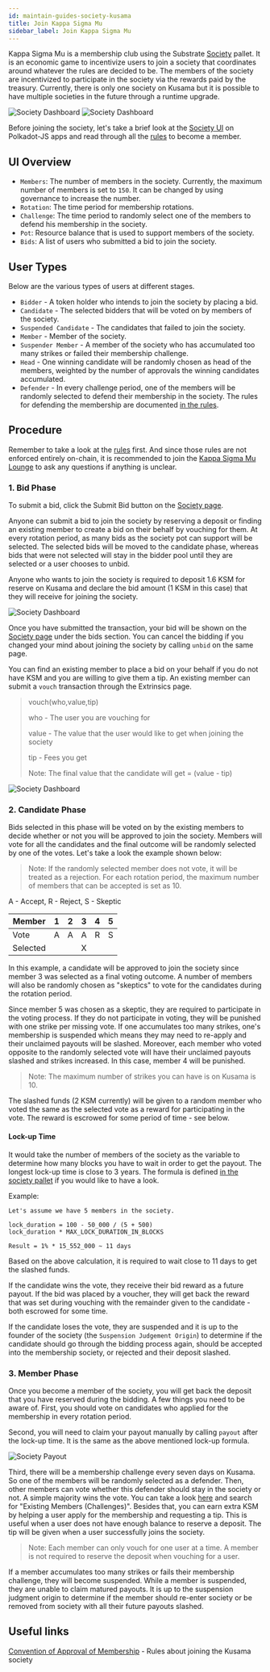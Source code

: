 ```yaml
---
id: maintain-guides-society-kusama
title: Join Kappa Sigma Mu
sidebar_label: Join Kappa Sigma Mu
---
```


Kappa Sigma Mu is a membership club using the Substrate [Society][substrate pallet] pallet. It is an
economic game to incentivize users to join a society that coordinates around whatever the rules are
decided to be. The members of the society are incentivized to participate in the society via the
rewards paid by the treasury. Currently, there is only one society on Kusama but it is possible to
have multiple societies in the future through a runtime upgrade.

![Society Dashboard](../../assets/kusama/kusama_society_page.png)
![Society Dashboard](../../assets/kusama/kusama_society_page2.png)

Before joining the society, let's take a brief look at the
[Society UI](https://polkadot.js.org/apps/#/society) on Polkadot-JS apps and read through all the
[rules][kappa rules] to become a member.

## UI Overview

- `Members`: The number of members in the society. Currently, the maximum number of members is set
  to `150`. It can be changed by using governance to increase the number.
- `Rotation`: The time period for membership rotations.
- `Challenge`: The time period to randomly select one of the members to defend his membership in the
  society.
- `Pot`: Resource balance that is used to support members of the society.
- `Bids`: A list of users who submitted a bid to join the society.

## User Types

Below are the various types of users at different stages.

- `Bidder` - A token holder who intends to join the society by placing a bid.
- `Candidate` - The selected bidders that will be voted on by members of the society.
- `Suspended Candidate` - The candidates that failed to join the society.
- `Member` - Member of the society.
- `Suspender Member` - A member of the society who has accumulated too many strikes or failed their
  membership challenge.
- `Head` - One winning candidate will be randomly chosen as head of the members, weighted by the
  number of approvals the winning candidates accumulated.
- `Defender` - In every challenge period, one of the members will be randomly selected to defend
  their membership in the society. The rules for defending the membership are documented [in the
  rules][kappa rules].

## Procedure

Remember to take a look at the [rules][kappa rules] first. And since those rules are not enforced
entirely on-chain, it is recommended to join the
[Kappa Sigma Mu Lounge](https://app.element.io/#/room/!BUmiAAnAYSRGarqwOt:matrix.parity.io) to ask
any questions if anything is unclear.

### 1. Bid Phase

To submit a bid, click the Submit Bid button on the
[Society page](https://ipfs.io/ipns/kusama.dotapps.io/#/society).

Anyone can submit a bid to join the society by reserving a deposit or finding an existing member to
create a bid on their behalf by vouching for them. At every rotation period, as many bids as the
society pot can support will be selected. The selected bids will be moved to the candidate phase,
whereas bids that were not selected will stay in the bidder pool until they are selected or a user
chooses to unbid.

Anyone who wants to join the society is required to deposit 1.6 KSM for reserve on Kusama and
declare the bid amount (1 KSM in this case) that they will receive for joining the society.

![Society Dashboard](../../assets/society/test_bid.jpg)

Once you have submitted the transaction, your bid will be shown on the
[Society page](https://ipfs.io/ipns/kusama.dotapps.io/#/society) under the bids section. You can
cancel the bidding if you changed your mind about joining the society by calling `unbid` on the same
page.

You can find an existing member to place a bid on your behalf if you do not have KSM and you are
willing to give them a tip. An existing member can submit a `vouch` transaction through the
Extrinsics page.

> vouch(who,value,tip)
>
> who - The user you are vouching for
>
> value - The value that the user would like to get when joining the society
>
> tip - Fees you get
>
> Note: The final value that the candidate will get = (value - tip)

![Society Dashboard](../../assets/society/vouch.jpg)

### 2. Candidate Phase

Bids selected in this phase will be voted on by the existing members to decide whether or not you
will be approved to join the society. Members will vote for all the candidates and the final outcome
will be randomly selected by one of the votes. Let's take a look the example shown below:

> Note: If the randomly selected member does not vote, it will be treated as a rejection. For each
> rotation period, the maximum number of members that can be accepted is set as 10.

A - Accept, R - Reject, S - Skeptic

| Member   | 1   | 2   | 3   | 4   | 5   |
| -------- | --- | --- | --- | --- | --- |
| Vote     | A   | A   | A   | R   | S   |
| Selected |     |     | X   |     |     |

In this example, a candidate will be approved to join the society since member 3 was selected as a
final voting outcome. A number of members will also be randomly chosen as "skeptics" to vote for the
candidates during the rotation period.

Since member 5 was chosen as a skeptic, they are required to participate in the voting process. If
they do not participate in voting, they will be punished with one strike per missing vote. If one
accumulates too many strikes, one's membership is suspended which means they may need to re-apply
and their unclaimed payouts will be slashed. Moreover, each member who voted opposite to the
randomly selected vote will have their unclaimed payouts slashed and strikes increased. In this
case, member 4 will be punished.

> Note: The maximum number of strikes you can have is on Kusama is 10.

The slashed funds (2 KSM currently) will be given to a random member who voted the same as the
selected vote as a reward for participating in the vote. The reward is escrowed for some period of
time - see below.

#### Lock-up Time

It would take the number of members of the society as the variable to determine how many blocks you
have to wait in order to get the payout. The longest lock-up time is close to 3 years. The formula
is defined [in the society pallet][substrate pallet] if you would like to have a look.

Example:

```
Let's assume we have 5 members in the society.

lock_duration = 100 - 50_000 / (5 + 500)
lock_duration * MAX_LOCK_DURATION_IN_BLOCKS

Result = 1% * 15_552_000 ~ 11 days
```

Based on the above calculation, it is required to wait close to 11 days to get the slashed funds.

If the candidate wins the vote, they receive their bid reward as a future payout. If the bid was
placed by a voucher, they will get back the reward that was set during vouching with the remainder
given to the candidate - both escrowed for some time.

If the candidate loses the vote, they are suspended and it is up to the founder of the society (the
`Suspension Judgement Origin`) to determine if the candidate should go through the bidding process
again, should be accepted into the membership society, or rejected and their deposit slashed.

### 3. Member Phase

Once you become a member of the society, you will get back the deposit that you have reserved during
the bidding. A few things you need to be aware of. First, you should vote on candidates who applied
for the membership in every rotation period.

Second, you will need to claim your payout manually by calling `payout` after the lock-up time. It
is the same as the above mentioned lock-up formula.

![Society Payout](../../assets/society/payout.jpg)

Third, there will be a membership challenge every seven days on Kusama. So one of the members will
be randomly selected as a defender. Then, other members can vote whether this defender should stay
in the society or not. A simple majority wins the vote. You can take a look [here][kappa rules] and
search for "Existing Members (Challenges)". Besides that, you can earn extra KSM by helping a user
apply for the membership and requesting a tip. This is useful when a user does not have enough
balance to reserve a deposit. The tip will be given when a user successfully joins the society.

> Note: Each member can only vouch for one user at a time. A member is not required to reserve the
> deposit when vouching for a user.

If a member accumulates too many strikes or fails their membership challenge, they will become
suspended. While a member is suspended, they are unable to claim matured payouts. It is up to the
suspension judgment origin to determine if the member should re-enter society or be removed from
society with all their future payouts slashed.

## Useful links

[Convention of Approval of Membership](https://polkascan.io/pre/kusama/transaction/0x948d3a4378914341dc7af9220a4c73acb2b3f72a70f14ee8089799da16d94c17) -
Rules about joining the Kusama society

[substrate pallet]: https://substrate.dev/rustdocs/latest/pallet_society/index.html
[kappa rules]:
  https://polkascan.io/pre/kusama/transaction/0x948d3a4378914341dc7af9220a4c73acb2b3f72a70f14ee8089799da16d94c17
